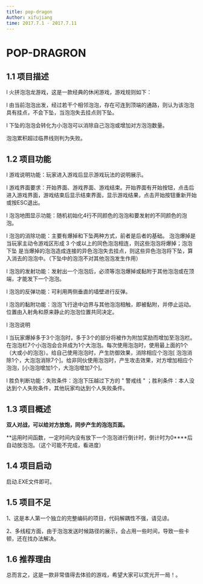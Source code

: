 ```yaml
---
title: pop-dragon
Author: xifujiang
time: 2017.7.1 - 2017.7.11
---
```




# POP-DRAGRON

## 1.1 项目描述

l  火拼泡泡龙游戏，这是一款经典的休闲游戏，游戏规则如下： 

l  由当前泡泡出发，经过若干个相邻泡泡，存在可连到顶端的通路，则认为该泡泡具有挂点，不会下坠，当泡泡失去挂点则下坠。

l  下坠的泡泡会转化为小泡泡可以消除自己泡泡或增加对方泡泡数量。

泡泡累积超过临界线则判为失败。

## 1.2 项目功能

l  游戏说明功能：玩家进入游戏后显示游戏玩法的说明展示。

l  游戏界面要求：开始界面、游戏界面、游戏结束。开始界面有开始按钮，点击后进入游戏界面，游戏结束后显示结束界面，显示游戏结果，点击开始按钮重新开始或按ESC退出。

l  泡泡地图显示功能：随机初始化4行不同颜色的泡泡和要发射的不同颜色的泡泡。

l  泡泡的消除功能：主要有爆掉和下坠两种方式，前者是后者的基础。 泡泡爆掉是当玩家主动令游戏区形成 3 个或以上的同色泡泡相连，则这些泡泡将爆掉；泡泡下坠 是当爆掉的泡泡造成连接的异色泡泡失去挂点，则这些异色泡泡将下坠，算入消去的泡泡中。（下坠中的泡泡不对其他泡泡发生作用）

l  泡泡的发射功能：发射出一个泡泡后，必须等泡泡爆掉或黏附于其他泡泡或在顶端，才能发下一个泡泡。

l  泡泡的反弹功能：可利用两侧垂直的墙壁进行反弹。

l  泡泡的黏附功能：泡泡飞行途中边界与其他泡泡相触，即被黏附，并停止运动。位置由入射角和原来静止的泡泡位置共同决定。

l  泡泡说明

l  当玩家爆掉多于3个泡泡时，多于3个的部分将被作为附加奖励而增加至泡泡栏。在泡泡栏7个小泡泡会合并成为1个大泡泡。每次使用泡泡时，使用最上面的1个（大或小的泡泡）。给自己使用泡泡时，产生防御效果，消除相应个泡泡[ 泡泡消除1个，大泡泡消除7个]。给非同伙使用泡泡时，产生攻击效果，对方增加相应个泡泡，[小泡泡增加1个，大泡泡增加7个]。

l  胜负判断功能：失败条件：泡泡下压越过下方的 " 警戒线 " ；胜利条件：本人没达到个人失败条件，其他玩家均达到个人失败条件。 

## 1.3 项目概述

**双人对战，可以给对方放炮，同步产生的泡泡页面。**

**运用时间函数，一定时间内没有放下一个泡泡进行倒计时，倒计时为0****后自动放泡泡。（这个可能不完成，看进度）

## 1.4 项目启动

 启动.EXE文件即可。



## 1.5 项目不足

1、这是本人第一个独立的完整编码的项目，代码解耦性不强，请见谅。

2、多线程方面，由于泡泡发送时候路径的展示，会占用一些时间，导致一些卡顿，还在找办法解决。

## 1.6 推荐理由

总而言之，这是一款非常值得去体验的游戏，希望大家可以赏光开一局！。